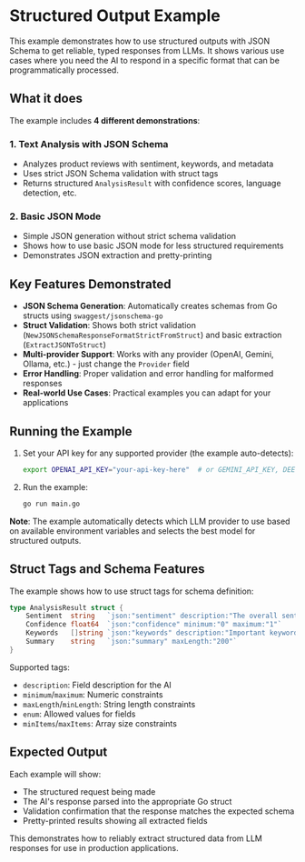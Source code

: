 # Structured Output Example

This example demonstrates how to use structured outputs with JSON Schema to get reliable, typed responses from LLMs. It shows various use cases where you need the AI to respond in a specific format that can be programmatically processed.

## What it does

The example includes **4 different demonstrations**:

### 1. Text Analysis with JSON Schema

- Analyzes product reviews with sentiment, keywords, and metadata
- Uses strict JSON Schema validation with struct tags
- Returns structured `AnalysisResult` with confidence scores, language detection, etc.

### 2. Basic JSON Mode

- Simple JSON generation without strict schema validation
- Shows how to use basic JSON mode for less structured requirements
- Demonstrates JSON extraction and pretty-printing

## Key Features Demonstrated

- **JSON Schema Generation**: Automatically creates schemas from Go structs using `swaggest/jsonschema-go`
- **Struct Validation**: Shows both strict validation (`NewJSONSchemaResponseFormatStrictFromStruct`) and basic extraction (`ExtractJSONToStruct`)
- **Multi-provider Support**: Works with any provider (OpenAI, Gemini, Ollama, etc.) - just change the `Provider` field
- **Error Handling**: Proper validation and error handling for malformed responses
- **Real-world Use Cases**: Practical examples you can adapt for your applications

## Running the Example

1. Set your API key for any supported provider (the example auto-detects):
   ```bash
   export OPENAI_API_KEY="your-api-key-here"  # or GEMINI_API_KEY, DEEPSEEK_API_KEY, etc.
   ```
2. Run the example:
   ```bash
   go run main.go
   ```

**Note**: The example automatically detects which LLM provider to use based on available environment variables and selects the best model for structured outputs.

## Struct Tags and Schema Features

The example shows how to use struct tags for schema definition:

```go
type AnalysisResult struct {
    Sentiment  string   `json:"sentiment" description:"The overall sentiment"`
    Confidence float64  `json:"confidence" minimum:"0" maximum:"1"`
    Keywords   []string `json:"keywords" description:"Important keywords"`
    Summary    string   `json:"summary" maxLength:"200"`
}
```

Supported tags:

- `description`: Field description for the AI
- `minimum`/`maximum`: Numeric constraints
- `maxLength`/`minLength`: String length constraints
- `enum`: Allowed values for fields
- `minItems`/`maxItems`: Array size constraints

## Expected Output

Each example will show:

- The structured request being made
- The AI's response parsed into the appropriate Go struct
- Validation confirmation that the response matches the expected schema
- Pretty-printed results showing all extracted fields

This demonstrates how to reliably extract structured data from LLM responses for use in production applications.
